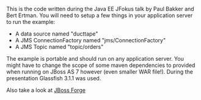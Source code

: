 This is the code written during the Java EE JFokus talk by Paul Bakker and Bert Ertman.
You will need to setup a few things in your application server to run the example:

 * A data source named "ducttape"
 * A JMS ConnectionFactory named "jms/ConnectionFactory"
 * A JMS Topic named "topic/orders"

The example is portable and should run on any application server. You might have to change the scope of some maven dependencies to provided when running on
JBoss AS 7 however (even smaller WAR file!). During the presentation Glassfish 3.1.1 was used.

Also take a look at [JBoss Forge](http://jboss.org/forge)